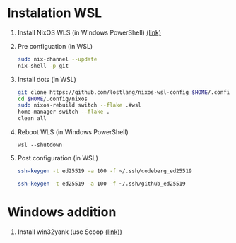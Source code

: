 # Instalation WSL

1. Install NixOS WLS (in Windows PowerShell) [(link)](https://github.com/nix-community/NixOS-WSL)
1. Pre configuation (in WSL)
    ```bash
    sudo nix-channel --update
    nix-shell -p git
    ```
1. Install dots (in WSL)
    ```bash
    git clone https://github.com/lostlang/nixos-wsl-config $HOME/.config/nixos
    cd $HOME/.config/nixos
    sudo nixos-rebuild switch --flake .#wsl
    home-manager switch --flake .
    clean all
    ```
1. Reboot WLS (in Windows PowerShell)
    ```
    wsl --shutdown
    ```
1. Post configuration (in WSL)
    ```bash
    ssh-keygen -t ed25519 -a 100 -f ~/.ssh/codeberg_ed25519
    ```

    ```bash
    ssh-keygen -t ed25519 -a 100 -f ~/.ssh/github_ed25519
    ```

# Windows addition
1. Install win32yank (use Scoop [(link)](https://scoop.sh/#/apps?q=win32yank))
